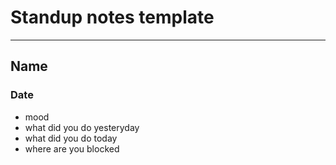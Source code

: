 # Standup notes template

---

## Name

### Date

- mood
- what did you do yesteryday
- what did you do today
- where are you blocked
